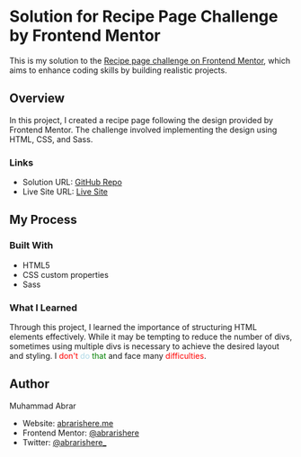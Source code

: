 # Solution for Recipe Page Challenge by Frontend Mentor

This is my solution to the [Recipe page challenge on Frontend Mentor](https://www.frontendmentor.io/challenges/recipe-page-KiTsR8QQKm), which aims to enhance coding skills by building realistic projects.

## Overview

In this project, I created a recipe page following the design provided by Frontend Mentor. The challenge involved implementing the design using HTML, CSS, and Sass.

### Links

- Solution URL: [GitHub Repo](https://github.com/abrarishere/recipeBlogWeb)
- Live Site URL: [Live Site](https://abrarishere.github.io/recipeBlogWeb/)

## My Process

### Built With

- HTML5 
- CSS custom properties
- Sass

### What I Learned

Through this project, I learned the importance of structuring HTML elements effectively. While it may be tempting to reduce the number of divs, sometimes using multiple divs is necessary to achieve the desired layout and styling. I <span style="color:red;">don't</span> <span style="color:lightblue;">do</span> <span style="color:green;">that</span> and face many <span style="color:red;">difficulties</span>.

## Author

Muhammad Abrar
- Website: [abrarishere.me](https://abrarishere.me)
- Frontend Mentor: [@abrarishere](https://www.frontendmentor.io/profile/abrarishere)
- Twitter: [@abrarishere_](https://www.twitter.com/abrarishere_)
